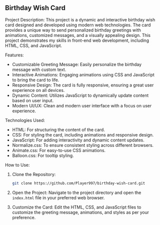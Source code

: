 ## Birthday Wish Card

Project Description:
This project is a dynamic and interactive birthday wish card designed and developed using modern web technologies. The card provides a unique way to send personalized birthday greetings with animations, customized messages, and a visually appealing design. This project demonstrates my skills in front-end web development, including HTML, CSS, and JavaScript.

Features:
- Customizable Greeting Message: Easily personalize the birthday message with custom text.
- Interactive Animations: Engaging animations using CSS and JavaScript to bring the card to life.
- Responsive Design: The card is fully responsive, ensuring a great user experience on all devices.
- Dynamic Content: Utilizes JavaScript to dynamically update content based on user input.
- Modern UI/UX: Clean and modern user interface with a focus on user experience.

Technologies Used:
- HTML: For structuring the content of the card.
- CSS: For styling the card, including animations and responsive design.
- JavaScript: For adding interactivity and dynamic content updates.
- Normalize.css: To ensure consistent styling across different browsers.
- Animate.css: For easy-to-use CSS animations.
- Balloon.css: For tooltip styling.

How to Use:
1. Clone the Repository:
   ```bash
   git clone https://github.com/Player997/birthday-wish-card.git
   ```
2. Open the Project:
   Navigate to the project directory and open the `index.html` file in your preferred web browser.

3. Customize the Card:
   Edit the HTML, CSS, and JavaScript files to customize the greeting message, animations, and styles as per your preference.
